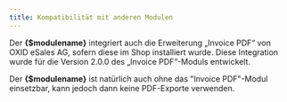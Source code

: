 ```yaml
---
title: Kompatibilität mit anderen Modulen
---
```


Der **{$modulename}** integriert auch die Erweiterung „Invoice PDF“ von OXID eSales AG, sofern diese im Shop installiert wurde. Diese Integration wurde für die Version 2.0.0 des „Invoice PDF“-Moduls entwickelt. 

Der **{$modulename}** ist natürlich auch ohne das "Invoice PDF"-Modul einsetzbar, kann jedoch dann keine PDF-Exporte verwenden.

